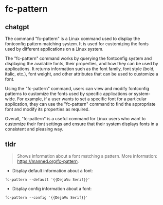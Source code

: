 # fc-pattern 
## chatgpt 
The command "fc-pattern" is a Linux command used to display the fontconfig pattern matching system. It is used for customizing the fonts used by different applications on a Linux system. 

The "fc-pattern" command works by querying the fontconfig system and displaying the available fonts, their properties, and how they can be used by applications. It returns information such as the font family, font style (bold, italic, etc.), font weight, and other attributes that can be used to customize a font.

Using the "fc-pattern" command, users can view and modify fontconfig patterns to customize the fonts used by specific applications or system-wide. For example, if a user wants to set a specific font for a particular application, they can use the "fc-pattern" command to find the appropriate font and modify its properties as required.

Overall, "fc-pattern" is a useful command for Linux users who want to customize their font settings and ensure that their system displays fonts in a consistent and pleasing way. 

## tldr 
 
> Shows information about a font matching a pattern.
> More information: <https://manned.org/fc-pattern>.

- Display default information about a font:

`fc-pattern --default '{{DejaVu Serif}}'`

- Display config information about a font:

`fc-pattern --config '{{DejaVu Serif}}'`
